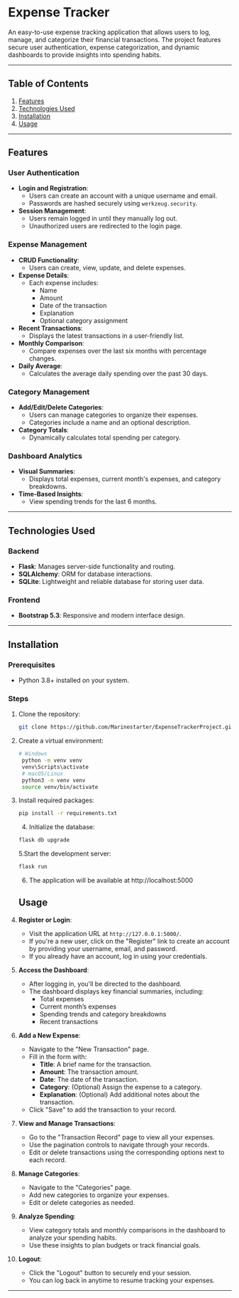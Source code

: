 # Expense Tracker

An easy-to-use expense tracking application that allows users to log, manage, and categorize their financial transactions. The project features secure user authentication, expense categorization, and dynamic dashboards to provide insights into spending habits.

---

## Table of Contents

1. [Features](#features)
2. [Technologies Used](#technologies-used)
3. [Installation](#installation)
4. [Usage](#usage)

---

## Features

### **User Authentication**
- **Login and Registration**:
  - Users can create an account with a unique username and email.
  - Passwords are hashed securely using `werkzeug.security`.
- **Session Management**:
  - Users remain logged in until they manually log out.
  - Unauthorized users are redirected to the login page.

### **Expense Management**
- **CRUD Functionality**:
  - Users can create, view, update, and delete expenses.
- **Expense Details**:
  - Each expense includes:
    - Name
    - Amount
    - Date of the transaction
    - Explanation
    - Optional category assignment
- **Recent Transactions**:
  - Displays the latest transactions in a user-friendly list.
- **Monthly Comparison**:
  - Compare expenses over the last six months with percentage changes.
- **Daily Average**:
  - Calculates the average daily spending over the past 30 days.

### **Category Management**
- **Add/Edit/Delete Categories**:
  - Users can manage categories to organize their expenses.
  - Categories include a name and an optional description.
- **Category Totals**:
  - Dynamically calculates total spending per category.

### **Dashboard Analytics**
- **Visual Summaries**:
  - Displays total expenses, current month's expenses, and category breakdowns.
- **Time-Based Insights**:
  - View spending trends for the last 6 months.

---

## Technologies Used

### Backend
- **Flask**: Manages server-side functionality and routing.
- **SQLAlchemy**: ORM for database interactions.
- **SQLite**: Lightweight and reliable database for storing user data.

### Frontend
- **Bootstrap 5.3**: Responsive and modern interface design.

---

## Installation

### Prerequisites
- Python 3.8+ installed on your system.

### Steps
1. Clone the repository:
   ```bash
   git clone https://github.com/Marinestarter/ExpenseTrackerProject.git
   ```
2. Create a virtual environment:
   ```bash
   # Windows
    python -m venv venv
    venv\Scripts\activate
    # macOS/Linux
    python3 -m venv venv
    source venv/bin/activate
    ```
3. Install required packages:
   ```bash
   pip install -r requirements.txt
   ```
   4. Initialize the database:
   ```bash
   flask db upgrade
   ```
   5.Start the development server:
   ```bash
   flask run
   ```
   6. The application will be available at http://localhost:5000
  
   ## Usage

1. **Register or Login**:
   - Visit the application URL at `http://127.0.0.1:5000/`.
   - If you're a new user, click on the "Register" link to create an account by providing your username, email, and password.
   - If you already have an account, log in using your credentials.

2. **Access the Dashboard**:
   - After logging in, you'll be directed to the dashboard.
   - The dashboard displays key financial summaries, including:
     - Total expenses
     - Current month’s expenses
     - Spending trends and category breakdowns
     - Recent transactions

3. **Add a New Expense**:
   - Navigate to the "New Transaction" page.
   - Fill in the form with:
     - **Title**: A brief name for the transaction.
     - **Amount**: The transaction amount.
     - **Date**: The date of the transaction.
     - **Category**: (Optional) Assign the expense to a category.
     - **Explanation**: (Optional) Add additional notes about the transaction.
   - Click "Save" to add the transaction to your record.

4. **View and Manage Transactions**:
   - Go to the "Transaction Record" page to view all your expenses.
   - Use the pagination controls to navigate through your records.
   - Edit or delete transactions using the corresponding options next to each record.

5. **Manage Categories**:
   - Navigate to the "Categories" page.
   - Add new categories to organize your expenses.
   - Edit or delete categories as needed.

6. **Analyze Spending**:
   - View category totals and monthly comparisons in the dashboard to analyze your spending habits.
   - Use these insights to plan budgets or track financial goals.

7. **Logout**:
   - Click the "Logout" button to securely end your session.
   - You can log back in anytime to resume tracking your expenses.

---
